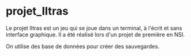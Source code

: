 # projet_Iltras
Le projet Iltras est un jeu qui se joue dans un terminal, à l'écrit et sans interface graphique. Il a été réalisé lors d'un projet de première en NSI.

On utilise des base de données pour créer des sauvegardes.
